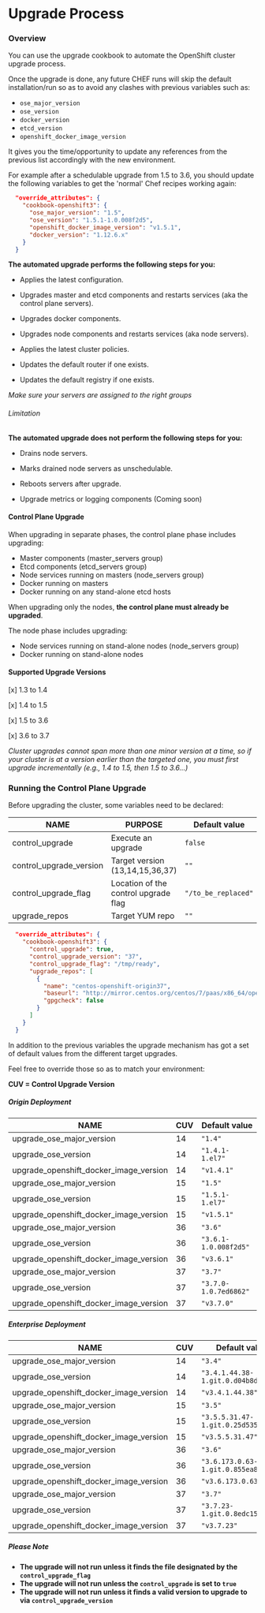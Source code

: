 # Upgrade Process

### Overview

You can use the upgrade cookbook to automate the OpenShift cluster upgrade
process.

Once the upgrade is done, any future CHEF runs will skip the default
installation/run so as to avoid any clashes with previous variables such as:

* `ose_major_version`
* `ose_version`
* `docker_version`
* `etcd_version`
* `openshift_docker_image_version`

It gives you the time/opportunity to update any references from the previous
list accordingly with the new environment.

For example after a schedulable upgrade from 1.5 to 3.6, you should
update the following variables to get the 'normal' Chef recipes working again:

```json
  "override_attributes": {
    "cookbook-openshift3": {
      "ose_major_version": "1.5",
      "ose_version": "1.5.1-1.0.008f2d5",
      "openshift_docker_image_version": "v1.5.1",
      "docker_version": "1.12.6.x"
    }
  }
```

**The automated upgrade performs the following steps for you:**

- Applies the latest configuration.

- Upgrades master and etcd components and restarts services (aka the control
plane servers).

- Upgrades docker components.

- Upgrades node components and restarts services (aka node servers).

- Applies the latest cluster policies.

- Updates the default router if one exists.

- Updates the default registry if one exists.

*Make sure your servers are assigned to the right groups*

###### Limitation

**The automated upgrade does not perform the following steps for you:**

- Drains node servers.

- Marks drained node servers as unschedulable.

- Reboots servers after upgrade.

- Upgrade metrics or logging components (Coming soon)

#### Control Plane Upgrade

When upgrading in separate phases, the control plane phase includes upgrading:

* Master components (master_servers group)
* Etcd components (etcd_servers group)
* Node services running on masters (node_servers group)
* Docker running on masters
* Docker running on any stand-alone etcd hosts

When upgrading only the nodes, **the control plane must already be upgraded**. 

The node phase includes upgrading:

* Node services running on stand-alone nodes (node_servers group)
* Docker running on stand-alone nodes

#### Supported Upgrade Versions

[x] 1.3 to 1.4

[x] 1.4 to 1.5

[x] 1.5 to 3.6

[x] 3.6 to 3.7

*Cluster upgrades cannot span more than one minor version at a time, so if your
cluster is at a version earlier than the targeted one, you must first upgrade
incrementally (e.g., 1.4 to 1.5, then 1.5 to 3.6...)*

### Running the Control Plane Upgrade

Before upgrading the cluster, some variables need to be declared:

| NAME | PURPOSE | Default value | Mandatory |
| ---------------- | ------------------------------- | ------------------ | ---------- |
| control_upgrade | Execute an upgrade     | `false`    | `YES` |
| control_upgrade_version | Target version (13,14,15,36,37)        |`""` |`YES`|
| control_upgrade_flag | Location of the control upgrade flag | `"/to_be_replaced"`  | `YES` |
| upgrade_repos | Target YUM repo | `""` | `NO` |


```json
  "override_attributes": {
    "cookbook-openshift3": {
      "control_upgrade": true,
      "control_upgrade_version": "37",
      "control_upgrade_flag": "/tmp/ready",
      "upgrade_repos": [
        {
          "name": "centos-openshift-origin37",
          "baseurl": "http://mirror.centos.org/centos/7/paas/x86_64/openshift-origin37/",
          "gpgcheck": false
        }
      ]
    }
  }
```

In addition to the previous variables the upgrade mechanism has got a set of
default values from the different target upgrades.

Feel free to override those so as to match your environment:

**CUV = Control Upgrade Version**

##### Origin Deployment

| NAME | CUV | Default value |
| ---------------- | ------------------------------- | ------------------ |
| upgrade_ose_major_version |  14  | `"1.4"`    |
| upgrade_ose_version | 14 | `"1.4.1-1.el7"` |
| upgrade_openshift_docker_image_version | 14 | `"v1.4.1"`  |
| upgrade_ose_major_version |  15  | `"1.5"`    |
| upgrade_ose_version | 15 | `"1.5.1-1.el7"` |
| upgrade_openshift_docker_image_version | 15 | `"v1.5.1"`  |
| upgrade_ose_major_version |  36 | `"3.6"`    |
| upgrade_ose_version | 36 | `"3.6.1-1.0.008f2d5"` |
| upgrade_openshift_docker_image_version | 36 | `"v3.6.1"`  |
| upgrade_ose_major_version |  37 | `"3.7"`    |
| upgrade_ose_version | 37 | `"3.7.0-1.0.7ed6862"` |
| upgrade_openshift_docker_image_version | 37 | `"v3.7.0"`  |

##### Enterprise Deployment

| NAME | CUV | Default value | 
| ---------------- | ------------------------------- | ------------------ | 
| upgrade_ose_major_version |  14  | `"3.4"`    |
| upgrade_ose_version | 14 | `"3.4.1.44.38-1.git.0.d04b8d5.el7"` |
| upgrade_openshift_docker_image_version | 14 | `"v3.4.1.44.38"`  | 
| upgrade_ose_major_version |  15  | `"3.5"`    |
| upgrade_ose_version | 15 | `"3.5.5.31.47-1.git.0.25d535c.el7"` |
| upgrade_openshift_docker_image_version | 15 | `"v3.5.5.31.47"`  |
| upgrade_ose_major_version |  36 | `"3.6"`    |
| upgrade_ose_version | 36 | `"3.6.173.0.63-1.git.0.855ea8b.el7"` |
| upgrade_openshift_docker_image_version | 36 | `"v3.6.173.0.63"`  |
| upgrade_ose_major_version |  37 | `"3.7"`    |
| upgrade_ose_version | 37 | `"3.7.23-1.git.0.8edc154.el7"` |
| upgrade_openshift_docker_image_version | 37 | `"v3.7.23"`  |

##### Please Note

* **The upgrade will not run unless it finds the file designated by the `control_upgrade_flag`**
* **The upgrade will not run unless the `control_upgrade` is set to `true`**
* **The upgrade will not run unless it finds a valid version to upgrade to via `control_upgrade_version`**
